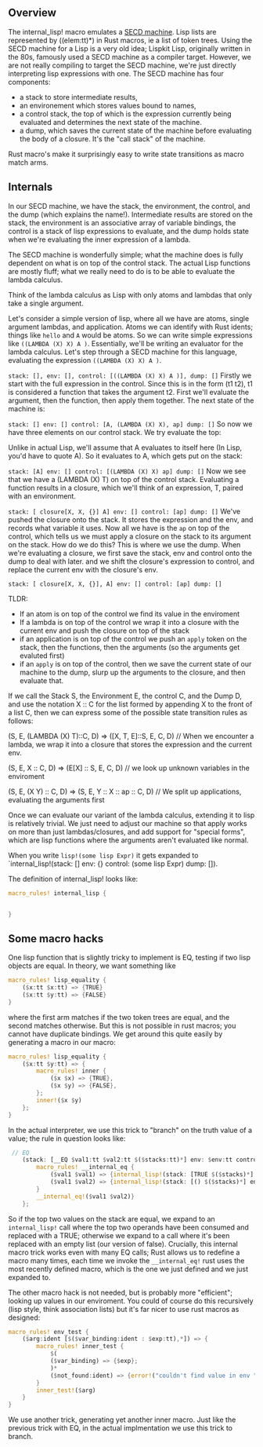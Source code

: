 ## Overview

The internal_lisp! macro emulates a [SECD machine](https://en.wikipedia.org/wiki/SECD_machine). Lisp lists are represented by ($($elem:tt)*) in Rust macros, ie a list of token trees.
Using the SECD machine for a Lisp is a very old idea; Lispkit Lisp, originally written in the 80s, famously used a SECD machine as a compiler target. However, we are not really compiling to target the SECD machine, we're just directly interpreting lisp expressions with one.
The SECD machine has four components: 
- a stack to store intermediate results,
- an environement which stores values bound to names,
- a control stack, the top of which is the expression currently being evaluated and determines the next state of the machine.
- a dump, which saves the current state of the machine before evaluating the body of a closure. It's the "call stack" of the machine.

Rust macro's make it surprisingly easy to write state transitions as macro match arms. 

## Internals

In our SECD machine, we have the stack, the environment, the control, and the dump (which explains the name!).
Intermediate results are stored on the stack, the environment is an associative array of variable bindings, the control is a stack of lisp expressions to evaluate, and the dump holds state when we're evaluating the inner expression of a lambda.


The SECD machine is wonderfully simple; what the machine does is fully dependent on what is on top of the control stack. The actual Lisp functions are mostly fluff; what we really need to do is to be able to evaluate the lambda calculus.

Think of the lambda calculus as Lisp with only atoms and lambdas that only take a single argument.

Let's consider a simple version of lisp, where all we have are atoms, single argument lambdas, and application. Atoms we can identify with Rust idents; things like `hello` and `A` would be atoms. So we can write simple expressions like `((LAMBDA (X) X) A )`. Essentially, we'll be writing an evaluator for the lambda calculus. Let's step through a SECD machine for this language, evaluating the expression `((LAMBDA (X) X) A )`.



`stack: [], env: [], control: [((LAMBDA (X) X) A )], dump: []`
Firstly we start with the full expression in the control. Since this is in the form (t1 t2), t1 is considered a function that takes the argument t2. First we'll evaluate the argument, then the function, then apply them together. The next state of the machine is:


`stack: [] env: [] control: [A, (LAMBDA (X) X), ap] dump: []`
So now we have three elements on our control stack. We try evaluate the top:

Unlike in actual Lisp, we'll assume that A evaluates to itself here (In Lisp, you'd have to quote A).  So it evaluates to A, which gets put on the stack:


`stack: [A] env: [] control: [(LAMBDA (X) X) ap] dump: []`
Now we see that we have a (LAMBDA (X) T) on top of the control stack. Evaluating a function results in a closure, which we'll think of an expression, T, paired with an environment. 


`stack: [ closure[X, X, {}] A] env: [] control: [ap] dump: []`
We've pushed the closure onto the stack. It stores the expression and the env, and records what variable it uses. Now all we have is the `ap` on top of the control, which tells us we must apply a closure on the stack to its argument on the stack. How do we do this? This is where we use the dump. When we're evaluating a closure, we first save the stack, env and control onto the dump to deal with later. and we shift the closure's expression to control, and replace the current env with the closure's env.


`stack: [ closure[X, X, {}], A] env: [] control: [ap] dump: []`




TLDR: 
- If an atom is on top of the control we find its value in the enviroment
- If a lambda is on top of the control we wrap it into a closure with the current env and push the closure on top of the stack
- if an application is on top of the control we push an `apply` token on the stack, then the functions, then the arguments (so the arguments get evaluted first)
- if an `apply` is on top of the control, then we save the current state of our machine to the dump, slurp up the arguments to the closure, and then evaluate that.

If we call the Stack S, the Environment E, the control C, and the Dump D, and use the notation X :: C for the list formed by appending X to the front of a list C, then we can express some of the possible state transition rules as follows:

(S, E, (LAMBDA (X) T)::C, D) => ([X, T, E]::S, E, C, D) // When we encounter a lambda, we wrap it into a closure that stores the expression and the current env.

(S, E, X :: C, D) => (E[X] :: S, E, C, D) // we look up unknown variables in the enviroment

(S, E, (X Y) :: C, D) => (S, E, Y :: X :: ap :: C, D) // We split up applications, evaluating the arguments first



Once we can evaluate our variant of the lambda calculus, extending it to lisp is relatively trivial. We just need to adjust our machine so that apply works on more than just lambdas/closures, and add support for "special forms", which are lisp functions where the arguments aren't evaluated like normal. 



When you write `lisp!(some lisp Expr)` it gets expanded to  
`internal_lisp!(stack: [] env: {} control: (some lisp Expr) dump: []).  

The definition of internal_lisp! looks like: 
```rust
macro_rules! internal_lisp {


}
```


## Some macro hacks

One lisp function that is slightly tricky to implement is EQ, testing if two lisp objects are equal. In theory, we want something like
```rs
macro_rules! lisp_equality {
    ($x:tt $x:tt) => {TRUE} 
    ($x:tt $y:tt) => {FALSE}
} 
```
where the first arm matches if the two token trees are equal, and the second matches otherwise. But this is not possible in rust macros; you cannot have duplicate bindings. We get around this quite easily by generating a macro in our macro:

```rs
macro_rules! lisp_equality {
    ($x:tt $y:tt) => {
        macro_rules! inner {
            ($x $x) => {TRUE},
            ($x $y) => {FALSE},
        };
        inner!($x $y)
    };
}
```

In the actual interpreter, we use this trick to "branch" on the truth value of a value; the rule in question looks like:

```rs
 // EQ 
    (stack: [__EQ $val1:tt $val2:tt $($stacks:tt)*] env: $env:tt control: [ap $($controls:tt)*] dump: $dump:tt) => {{
        macro_rules! __internal_eq {
            ($val1 $val1) => {internal_lisp!(stack: [TRUE $($stacks)*] env: $env control: [$($controls)*] dump: $dump)};
            ($val1 $val2) => {internal_lisp!(stack: [() $($stacks)*] env: $env control: [$($controls)*] dump: $dump)};
        }
        __internal_eq!($val1 $val2)}
    };

```
So if the top two values on the stack are equal, we expand to an `internal_lisp!` call where the top two operands have been consumed and replaced with a TRUE; otherwise we expand to a call where it's been replaced with an empty list (our version of false). Crucially, this internal macro trick works even with many EQ calls; Rust allows us to redefine a macro many times, 
each time we invoke the `__internal_eq!` rust uses the most recently defined macro, which is the one we just defined and we just expanded to.






The other macro hack is not needed, but is probably more "efficient"; looking up values in our enviroment. You could of course do this recursively (lisp style, think association lists) but it's far nicer to use rust macros as designed:

```rs
macro_rules! env_test {
    ($arg:ident [$($var_binding:ident : $exp:tt),*]) => {
        macro_rules! inner_test {
            $(
            ($var_binding) => {$exp};
            )*
            ($not_found:ident) => {error!("couldn't find value in env ")}; // maybe use concat to include some debug info
        }
        inner_test!($arg)
    }
}
```
We use another trick, generating yet another inner macro. Just like the previous trick with EQ, in the actual implmentation we use this trick to branch.